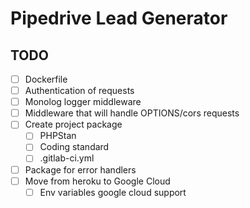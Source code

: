 # Pipedrive Lead Generator

## TODO
- [ ] Dockerfile
- [ ] Authentication of requests
- [ ] Monolog logger middleware
- [ ] Middleware that will handle OPTIONS/cors requests
- [ ] Create project package
    - [ ] PHPStan
    - [ ] Coding standard
    - [ ] .gitlab-ci.yml
- [ ] Package for error handlers
- [ ] Move from heroku to Google Cloud
    - [ ] Env variables google cloud support
